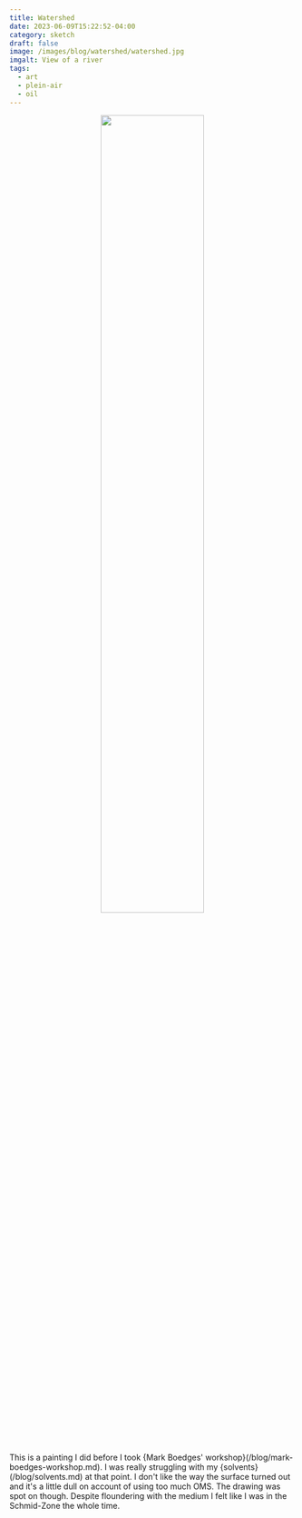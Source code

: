 ```yaml
---
title: Watershed
date: 2023-06-09T15:22:52-04:00
category: sketch
draft: false
image: /images/blog/watershed/watershed.jpg
imgalt: View of a river
tags:
  - art
  - plein-air
  - oil
---
```


<div style="width:100%; text-align:center">
<img src="/static/images/blog/watershed/watershed.jpg" width="60%" style="display:inline-block;aspect-ratio:455/342;">
</div>

This is a painting I did before I took {Mark Boedges' workshop}(/blog/mark-boedges-workshop.md).
I was really struggling with my {solvents}(/blog/solvents.md) at that point.
I don't like the way the surface turned out and it's a little dull on account of using too much OMS.
The drawing was spot on though.
Despite floundering with the medium I felt like I was in the Schmid-Zone the whole time.
